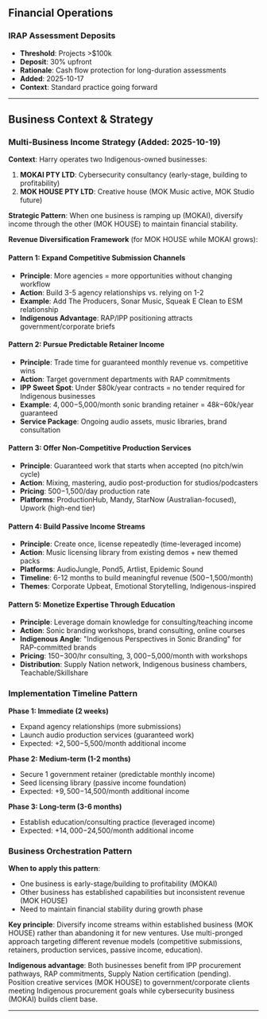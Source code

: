 ## Financial Operations

### IRAP Assessment Deposits
- **Threshold**: Projects >$100k
- **Deposit**: 30% upfront
- **Rationale**: Cash flow protection for long-duration assessments
- **Added**: 2025-10-17
- **Context**: Standard practice going forward

---

## Business Context & Strategy

### Multi-Business Income Strategy (Added: 2025-10-19)

**Context**: Harry operates two Indigenous-owned businesses:
1. **MOKAI PTY LTD**: Cybersecurity consultancy (early-stage, building to profitability)
2. **MOK HOUSE PTY LTD**: Creative house (MOK Music active, MOK Studio future)

**Strategic Pattern**: When one business is ramping up (MOKAI), diversify income through the other (MOK HOUSE) to maintain financial stability.

**Revenue Diversification Framework** (for MOK HOUSE while MOKAI grows):

#### Pattern 1: Expand Competitive Submission Channels
- **Principle**: More agencies = more opportunities without changing workflow
- **Action**: Build 3-5 agency relationships vs. relying on 1-2
- **Example**: Add The Producers, Sonar Music, Squeak E Clean to ESM relationship
- **Indigenous Advantage**: RAP/IPP positioning attracts government/corporate briefs

#### Pattern 2: Pursue Predictable Retainer Income
- **Principle**: Trade time for guaranteed monthly revenue vs. competitive wins
- **Action**: Target government departments with RAP commitments
- **IPP Sweet Spot**: Under $80k/year contracts = no tender required for Indigenous businesses
- **Example**: $4,000-$5,000/month sonic branding retainer = $48k-$60k/year guaranteed
- **Service Package**: Ongoing audio assets, music libraries, brand consultation

#### Pattern 3: Offer Non-Competitive Production Services
- **Principle**: Guaranteed work that starts when accepted (no pitch/win cycle)
- **Action**: Mixing, mastering, audio post-production for studios/podcasters
- **Pricing**: $500-$1,500/day production rate
- **Platforms**: ProductionHub, Mandy, StarNow (Australian-focused), Upwork (high-end tier)

#### Pattern 4: Build Passive Income Streams
- **Principle**: Create once, license repeatedly (time-leveraged income)
- **Action**: Music licensing library from existing demos + new themed packs
- **Platforms**: AudioJungle, Pond5, Artlist, Epidemic Sound
- **Timeline**: 6-12 months to build meaningful revenue ($500-$1,500/month)
- **Themes**: Corporate Upbeat, Emotional Storytelling, Indigenous-inspired

#### Pattern 5: Monetize Expertise Through Education
- **Principle**: Leverage domain knowledge for consulting/teaching income
- **Action**: Sonic branding workshops, brand consulting, online courses
- **Indigenous Angle**: "Indigenous Perspectives in Sonic Branding" for RAP-committed brands
- **Pricing**: $150-$300/hr consulting, $3,000-$5,000/month with workshops
- **Distribution**: Supply Nation network, Indigenous business chambers, Teachable/Skillshare

### Implementation Timeline Pattern

**Phase 1: Immediate (2 weeks)**
- Expand agency relationships (more submissions)
- Launch audio production services (guaranteed work)
- Expected: +$2,500-$5,500/month additional income

**Phase 2: Medium-term (1-2 months)**
- Secure 1 government retainer (predictable monthly income)
- Seed licensing library (passive income foundation)
- Expected: +$9,500-$14,500/month additional income

**Phase 3: Long-term (3-6 months)**
- Establish education/consulting practice (leveraged income)
- Expected: +$14,000-$24,500/month additional income

### Business Orchestration Pattern

**When to apply this pattern**:
- One business is early-stage/building to profitability (MOKAI)
- Other business has established capabilities but inconsistent revenue (MOK HOUSE)
- Need to maintain financial stability during growth phase

**Key principle**: Diversify income streams within established business (MOK HOUSE) rather than abandoning it for new ventures. Use multi-pronged approach targeting different revenue models (competitive submissions, retainers, production services, passive income, education).

**Indigenous advantage**: Both businesses benefit from IPP procurement pathways, RAP commitments, Supply Nation certification (pending). Position creative services (MOK HOUSE) to government/corporate clients meeting Indigenous procurement goals while cybersecurity business (MOKAI) builds client base.

---

